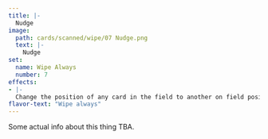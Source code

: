 ```yaml
---
title: |-
  Nudge
image: 
  path: cards/scanned/wipe/07 Nudge.png
  text: |-
    Nudge
set:
  name: Wipe Always
  number: 7
effects: 
- |-
  Change the position of any card in the field to another on field position
flavor-text: "Wipe always"
---
```

Some actual info about this thing TBA.
